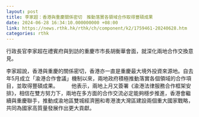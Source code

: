 ```yaml
---
layout: post
title: 李家超：香港與重慶關係密切　推動落實各領域合作取得豐碩成果
date: 2024-06-28 16:34:10.000000000 +08:00
link: https://news.rthk.hk/rthk/ch/component/k2/1759461-20240628.htm
categories: rthk
---
```


行政長官李家超在禮賓府與到訪的重慶市市長胡衡華會面，就深化兩地合作交換意見。

李家超說，香港與重慶的關係密切，香港亦一直是重慶最大境外投資來源地。自去年5月成立「渝港合作會議」機制以來，兩地政府積極推動落實各個領域的合作項目，並取得豐碩成果。
　　 
他表示，兩地上月又簽署《渝港法律服務合作框架安排》，相信在雙方努力下，兩地在多方面的合作交流必定能夠穩步推進，香港會繼續與重慶聯手，推動成渝地區雙城經濟圈和粵港澳大灣區建設兩個重大國家戰略，共同為國家高質量發展作出更大貢獻。
